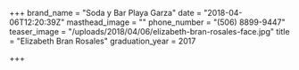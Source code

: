 +++
brand_name = "Soda y Bar Playa Garza"
date = "2018-04-06T12:20:39Z"
masthead_image = ""
phone_number = "(506) 8899-9447"
teaser_image = "/uploads/2018/04/06/elizabeth-bran-rosales-face.jpg"
title = "Elizabeth Bran Rosales"
graduation_year = 2017

+++
